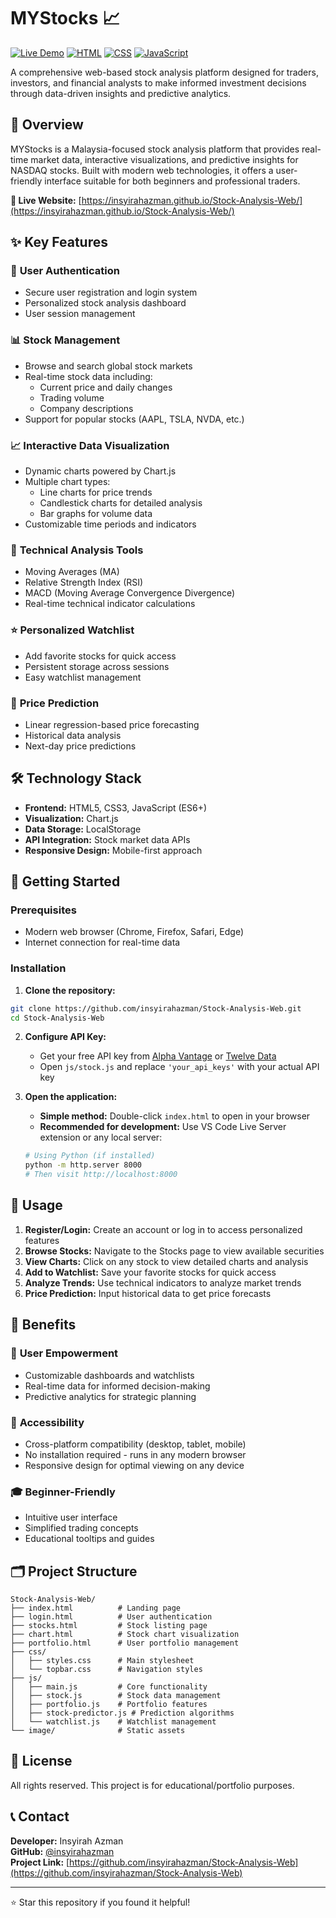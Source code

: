 # MYStocks 📈

[![Live Demo](https://img.shields.io/badge/Live-Demo-brightgreen)](https://insyirahazman.github.io/Stock-Analysis-Web/)
[![HTML](https://img.shields.io/badge/HTML-5-orange)](https://developer.mozilla.org/en-US/docs/Web/HTML)
[![CSS](https://img.shields.io/badge/CSS-3-blue)](https://developer.mozilla.org/en-US/docs/Web/CSS)
[![JavaScript](https://img.shields.io/badge/JavaScript-ES6-yellow)](https://developer.mozilla.org/en-US/docs/Web/JavaScript)

A comprehensive web-based stock analysis platform designed for traders, investors, and financial analysts to make informed investment decisions through data-driven insights and predictive analytics.

## 🌟 Overview

MYStocks is a Malaysia-focused stock analysis platform that provides real-time market data, interactive visualizations, and predictive insights for NASDAQ stocks. Built with modern web technologies, it offers a user-friendly interface suitable for both beginners and professional traders.

**🔗 Live Website:** [https://insyirahazman.github.io/Stock-Analysis-Web/](https://insyirahazman.github.io/Stock-Analysis-Web/)

## ✨ Key Features

### 🔐 **User Authentication**
- Secure user registration and login system
- Personalized stock analysis dashboard
- User session management

### 📊 **Stock Management**
- Browse and search global stock markets
- Real-time stock data including:
  - Current price and daily changes
  - Trading volume
  - Company descriptions
- Support for popular stocks (AAPL, TSLA, NVDA, etc.)

### 📈 **Interactive Data Visualization**
- Dynamic charts powered by Chart.js
- Multiple chart types:
  - Line charts for price trends
  - Candlestick charts for detailed analysis
  - Bar graphs for volume data
- Customizable time periods and indicators

### 🔧 **Technical Analysis Tools**
- Moving Averages (MA)
- Relative Strength Index (RSI)
- MACD (Moving Average Convergence Divergence)
- Real-time technical indicator calculations

### ⭐ **Personalized Watchlist**
- Add favorite stocks for quick access
- Persistent storage across sessions
- Easy watchlist management

### 🤖 **Price Prediction**
- Linear regression-based price forecasting
- Historical data analysis
- Next-day price predictions

## 🛠️ Technology Stack

- **Frontend:** HTML5, CSS3, JavaScript (ES6+)
- **Visualization:** Chart.js
- **Data Storage:** LocalStorage
- **API Integration:** Stock market data APIs
- **Responsive Design:** Mobile-first approach

## 🚀 Getting Started

### Prerequisites
- Modern web browser (Chrome, Firefox, Safari, Edge)
- Internet connection for real-time data

### Installation

1. **Clone the repository:**
```bash
git clone https://github.com/insyirahazman/Stock-Analysis-Web.git
cd Stock-Analysis-Web
```

2. **Configure API Key:**
   - Get your free API key from [Alpha Vantage](https://www.alphavantage.co/support/#api-key) or [Twelve Data](https://twelvedata.com/)
   - Open `js/stock.js` and replace `'your_api_keys'` with your actual API key

3. **Open the application:**
   - **Simple method:** Double-click `index.html` to open in your browser
   - **Recommended for development:** Use VS Code Live Server extension or any local server:
   ```bash
   # Using Python (if installed)
   python -m http.server 8000
   # Then visit http://localhost:8000
   ```

## 📱 Usage

1. **Register/Login:** Create an account or log in to access personalized features
2. **Browse Stocks:** Navigate to the Stocks page to view available securities
3. **View Charts:** Click on any stock to view detailed charts and analysis
4. **Add to Watchlist:** Save your favorite stocks for quick access
5. **Analyze Trends:** Use technical indicators to analyze market trends
6. **Price Prediction:** Input historical data to get price forecasts

## 🎯 Benefits

### 👥 **User Empowerment**
- Customizable dashboards and watchlists
- Real-time data for informed decision-making
- Predictive analytics for strategic planning

### 📱 **Accessibility**
- Cross-platform compatibility (desktop, tablet, mobile)
- No installation required - runs in any modern browser
- Responsive design for optimal viewing on any device

### 🎓 **Beginner-Friendly**
- Intuitive user interface
- Simplified trading concepts
- Educational tooltips and guides

## 🗂️ Project Structure

```
Stock-Analysis-Web/
├── index.html          # Landing page
├── login.html          # User authentication
├── stocks.html         # Stock listing page
├── chart.html          # Stock chart visualization
├── portfolio.html      # User portfolio management
├── css/
│   ├── styles.css      # Main stylesheet
│   └── topbar.css      # Navigation styles
├── js/
│   ├── main.js         # Core functionality
│   ├── stock.js        # Stock data management
│   ├── portfolio.js    # Portfolio features
│   ├── stock-predictor.js # Prediction algorithms
│   └── watchlist.js    # Watchlist management
└── image/              # Static assets
```

## 📄 License

All rights reserved. This project is for educational/portfolio purposes.

## 📞 Contact

**Developer:** Insyirah Azman  
**GitHub:** [@insyirahazman](https://github.com/insyirahazman)  
**Project Link:** [https://github.com/insyirahazman/Stock-Analysis-Web](https://github.com/insyirahazman/Stock-Analysis-Web)

---
⭐ Star this repository if you found it helpful!